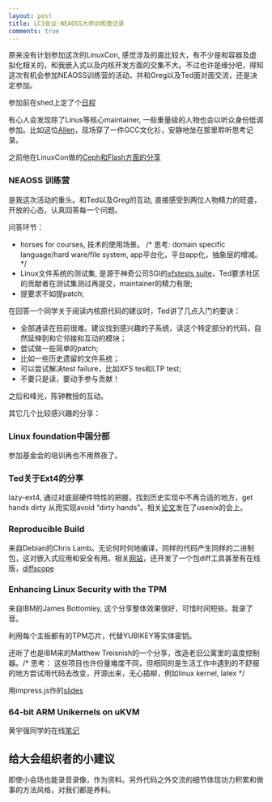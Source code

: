 ```yaml
---
layout: post
title: LC3会议-NEAOSS大师训练营记录
comments: true
---
```


原来没有计划参加这次的LinuxCon, 感觉涉及的面比较大，有不少是和容器及虚拟化相关的，和我嵌入式以及内核开发方面的交集不大。不过也许是缘分吧，得知这次有机会参加NEAOSS训练营的活动，并和Greg以及Ted面对面交流，还是决定参加。

参加前在shed上定了个[日程](https://lc3china2017.sched.com/yangwenbo)

有心人会发现除了Linus等核心maintainer, 一些重量级的人物也会以听众身份低调参加。比如这位[Allen](https://lc3china2017.sched.com/allensamuels)，现场穿了一件GCC文化衫，安静地坐在那里聆听思考记录。

之前他在LinuxCon做的[Ceph和Flash方面的分享](https://www.linux.com/videos/ceph-and-flash-allen-samuels-western-digital)


### NEAOSS 训练营
是我这次活动的重头。和Ted以及Greg的互动, 直接感受到两位人物精力的旺盛，开放的心态，认真回答每一个问题。

问答环节：
* horses for courses, 技术的使用场景。 /* 思考: domain specific language/hard ware/file system, app平台化，平台app化，抽象层的增减。*/
* Linux文件系统的测试集, 是源于神奇公司SGI的[xfstests suite](https://github.com/tytso/xfstests-bld/blob/master/Documentation/what-is-xfstests.md)，Ted要求社区的贡献者在测试集测过再提交，maintainer的精力有限;
* 提要求不如提patch;

在回答一个同学关于阅读内核原代码的建议时，Ted讲了几点入门的要诀：
* 全部通读在目前很难。建议找到感兴趣的子系统，读这个特定部分的代码，自然延伸到和它邻接和互动的模块；
* 尝试做一些简单的patch;
* 比如一些历史遗留的文件系统；
* 可以尝试解决test failure，比如XFS tes和LTP test;
* 不要只是读，要动手参与贡献！

之后和峰光，陈钟教授的互动。

其它几个比较感兴趣的分享：
### Linux foundation中国分部
参加基金会的培训再也不用熬夜了。

### Ted关于Ext4的分享
lazy-ext4, 通过对底层硬件特性的把握，找到历史实现中不再合适的地方，get hands dirty 从而实现avoid “dirty hands”。相关[论文](https://www.usenix.org/system/files/conference/fast17/fast17-aghayev.pdf)发在了usenix的会上。

### Reproducible Build
来自Debian的Chris Lamb。无论何时何地编译，同样的代码产生同样的二进制包，这对嵌入式应用和安全有用。相关[网站](https://reproducible-builds.org/)，还开发了一个包diff工具甚至有在线版，[diffscope](https://diffoscope.org/)

### Enhancing Linux Security with the TPM
来自IBM的James Bottomley, 这个分享整体效果很好，可惜时间短些。我录了音。

利用每个主板都有的TPM芯片，代替YUBIKEY等实体密钥。

还听了也是IBM来的Matthew Treisnish的一个分享，改造老旧公寓里的温度控制器。/* 思考： 这些项目也许份量难度不同，但相同的是生活工作中遇到的不舒服的地方尝试用代码去改变，开源出来，无心插柳，例如linux kernel, latex */

用impress.js作的[slides](http://www.hansenpartnership.com/Impress-Slides/LinuxCon-China-2017/#/begin)

### 64-bit ARM Unikernels on uKVM
黄宇强同学的在线[笔记](https://hackmd.io/s/BkoYAUrQb)

## 给大会组织者的小建议
即使小会场也能录音录像，作为资料。另外代码之外交流的细节体现功力积累和做事的方法风格，对我们都是养料。

